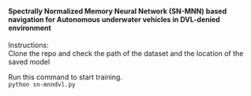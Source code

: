 #### Spectrally Normalized Memory Neural Network (SN-MNN) based navigation for Autonomous underwater vehicles in DVL-denied environment

Instructions:\
Clone the repo and check the path of the dataset and the location of the saved model

Run this command to start training.\
```python sn-mnndvl.py```